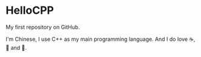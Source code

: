 # HelloCPP
My first repository on GitHub.

I'm Chinese, I use C++ as my main programming language. And I do love :coffee:, :pizza: and :dancer:.
